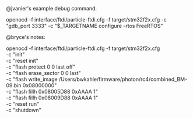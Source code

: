@jvanier's example debug command:

openocd -f interface/ftdi/particle-ftdi.cfg -f target/stm32f2x.cfg -c "gdb_port 3333" -c "\$_TARGETNAME configure -rtos FreeRTOS"


@bryce's notes:

openocd -f interface/ftdi/particle-ftdi.cfg -f target/stm32f2x.cfg \
  -c "init" \
  -c "reset init" \
  -c "flash protect 0 0 last off" \
  -c "flash erase_sector 0 0 last" \
  -c "flash write_image /Users/bwkahle/firmware/photon/rc4/combined_BM-09.bin 0x08000000" \
  -c "flash fillh 0x08005D88 0xAAAA 1" \
  -c "flash fillh 0x08009D88 0xAAAA 1" \
  -c "reset run" \
  -c "shutdown"


